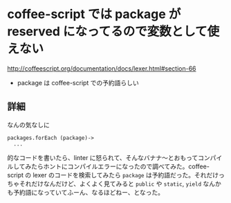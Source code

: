 # coffee-script では package が reserved になってるので変数として使えない
http://coffeescript.org/documentation/docs/lexer.html#section-66

* package は coffee-script での予約語らしい

## 詳細

なんの気なしに

```
packages.forEach (package)->
  ...
```

的なコードを書いたら、linter に怒られて、そんなバナナ〜とおもってコンパイルしてみたらホントにコンパイルエラーになったので調べてみた。coffee-script の lexer のコードを検索してみたら `package` は予約語だった。それだけっちゃそれだけなんだけど、よくよく見てみると `public` や `static`, `yield` なんかも予約語になっていてふーん、なるほどねー、となった。
